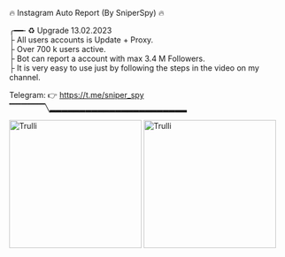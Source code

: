 🔥 Instagram Auto Report (By SniperSpy) 🔥 
       <br>
       
╭━━╴♻️ Upgrade 13.02.2023
<br>
├  All users accounts is Update + Proxy.
<br>
├  Over 700 k users active. 
<br>
├  Bot can report a account with max 3.4 M Followers.
<br>
├  It is very easy to use just by following the steps in the video on my channel.
<br>

 
 Telegram: 👉  https://t.me/sniper_spy
 <br>
▔▔▔▔▔▔╲▂▂▂▂▂▂▂▂▂▂▂▂▂▂▂▂▂▂▂▂▂▂▂


<img src="https://i.postimg.cc/Xvn3zSFy/sniepr1.jpg" alt="Trulli" width="239" height="232">
<img src="https://i.postimg.cc/Y2v43YtB/sniper2.jpg" alt="Trulli" width="239" height="232">
